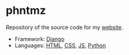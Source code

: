# phntmz

Repository of the source code for my [website](https://devcenter.heroku.com/articles/getting-started-with-python).

- Framework: [Django](https://www.djangoproject.com)
- Languages: [HTML](https://developer.mozilla.org/en-US/docs/Web/HTML), [CSS](https://developer.mozilla.org/en-US/docs/Web/CSS), [JS](https://www.javascript.com/), [Python](https://www.python.org/)
